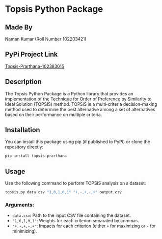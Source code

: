 # Topsis Python Package

## Made By
Naman Kumar (Roll Number 102203421)

## PyPi Project Link 
[Topsis-Prarthana-102383015](https://pypi.org/project/Topsis-Prarthana-102383015/)

## Description
The Topsis Python Package is a Python library that provides an implementation of the Technique for Order of Preference by Similarity to Ideal Solution (TOPSIS) method. TOPSIS is a multi-criteria decision-making method used to determine the best alternative among a set of alternatives based on their performance on multiple criteria.

## Installation
You can install this package using pip (if published to PyPI) or clone the repository directly:
```bash
pip install topsis-prarthana
```

## Usage
Use the following command to perform TOPSIS analysis on a dataset:

```bash
topsis.py data.csv "1,0,1,0,1" "+,-,+,-,+" output.csv
```

### Arguments:
- `data.csv`: Path to the input CSV file containing the dataset.
- `"1,0,1,0,1"`: Weights for each criterion separated by commas.
- `"+,-,+,-,+"`: Impacts for each criterion (either `+` for maximizing or `-` for minimizing).





